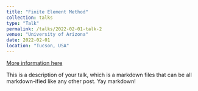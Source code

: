 ```yaml
---
title: "Finite Element Method"
collection: talks
type: "Talk"
permalink: /talks/2022-02-01-talk-2
venue: "University of Arizona"
date: 2022-02-01
location: "Tucson, USA"
---
```


[More information here](http://example2.com)

This is a description of your talk, which is a markdown files that can be all markdown-ified like any other post. Yay markdown!
